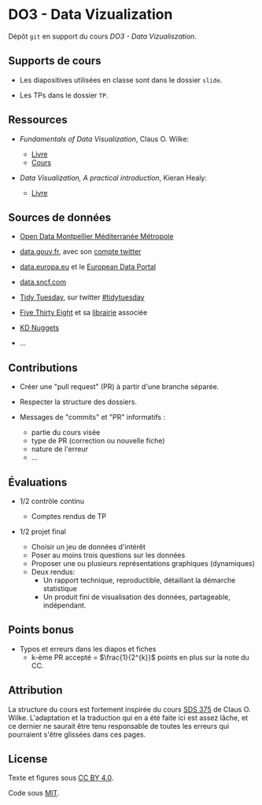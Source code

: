 # DO3 - Data Vizualization

Dépôt `git` en support du cours *DO3 - Data Vizualiszation*.

## Supports de cours

* Les diapositives utilisées en classe sont dans le dossier `slide`.

* Les TPs dans le dossier `TP`.

## Ressources

* *Fundamentals of Data Visualization*, Claus O. Wilke:
  * [Livre](https://clauswilke.com/dataviz/)
  * [Cours](https://wilkelab.org/SDS375/)

* *Data Visualization, A practical introduction*, Kieran Healy:
  * [Livre](https://socviz.co/)

## Sources de données

* [Open Data Montpellier Méditerranée Métropole](https://data.montpellier3m.fr/datasets)

* [data.gouv.fr](https://www.data.gouv.fr/fr/),
avec son [compte twitter](https://twitter.com/datagouvfr)

* [data.europa.eu](https://data.europa.eu/euodp/en/home) et le [European Data Portal](https://www.europeandataportal.eu/en)

* [data.sncf.com](https://data.sncf.com)

* [Tidy Tuesday](https://github.com/rfordatascience/tidytuesday#datasets), sur twitter [#tidytuesday](https://twitter.com/search?q=%23tidytuesday)

* [Five Thirty Eight](https://data.fivethirtyeight.com/) 
et sa [librairie](https://CRAN.R-project.org/package=fivethirtyeight) associée

* [KD Nuggets](https://www.kdnuggets.com/datasets/index.html)

* ...

## Contributions

* Créer une "pull request" (PR) à partir d'une branche séparée.

* Respecter la structure des dossiers.

* Messages de "commits" et "PR" informatifs :
	* partie du cours visée
	* type de PR (correction ou nouvelle fiche)
	* nature de l'erreur
	* ...

## Évaluations

* 1/2 contrôle continu
  * Comptes rendus de TP

* 1/2 projet final
  * Choisir un jeu de données d'intérêt
  * Poser au moins trois questions sur les données
  * Proposer une ou plusieurs représentations graphiques (dynamiques)
  * Deux rendus:
    * Un rapport technique, reproductible, détaillant la démarche statistique
    * Un produit fini de visualisation des données, partageable, indépendant.

## Points bonus

* Typos et erreurs dans les diapos et fiches
  * k-ème PR accepté = $\frac{1}{2^{k}}$ points en plus sur la note du CC.
  
## Attribution

La structure du cours est fortement inspirée du cours 
[SDS 375](https://wilkelab.org/SDS375/) de Claus O. Wilke.
L'adaptation et la traduction qui en a été faite ici est assez lâche, 
et ce dernier ne saurait être tenu responsable de toutes les erreurs qui
pourraient s'être glissées dans ces pages.

## License

Texte et figures sous [CC BY 4.0](https://creativecommons.org/licenses/by/4.0/).

Code sous [MIT](https://opensource.org/licenses/MIT).
